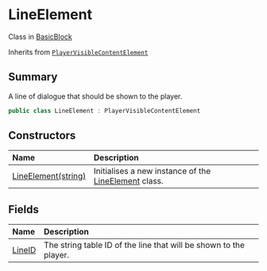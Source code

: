 # LineElement

Class in [BasicBlock](/docs/api/csharp/yarn.compiler.basicblock.md)

Inherits from [`PlayerVisibleContentElement`](/docs/api/csharp/yarn.compiler.basicblock.playervisiblecontentelement.md)

## Summary


A line of dialogue that should be shown to the player.


```csharp
public class LineElement : PlayerVisibleContentElement
```

## Constructors

|Name|Description|
|:---|:---|
|[LineElement(string)](/docs/api/csharp/yarn.compiler.basicblock.lineelement..ctor.md)|Initialises a new instance of the  [LineElement](yarn.compiler.basicblock.lineelement.md)  class.|

## Fields

|Name|Description|
|:---|:---|
|[LineID](/docs/api/csharp/yarn.compiler.basicblock.lineelement.lineid.md)|The string table ID of the line that will be shown to the player.|

